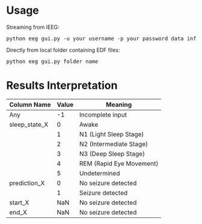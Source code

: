 # Usage
Streaming from IEEG:
<pre>
python eeg_gui.py -u your_username -p your_password data_info.csv
</pre>
Directly from local folder containing EDF files:
<pre>
python eeg_gui.py folder_name
</pre>
# Results Interpretation
| Column Name        | Value | Meaning                   |
|--------------------|-------|---------------------------|
| Any                |-1     | Incomplete input          |
| sleep_state_X      | 0     | Awake                     |
|                    | 1     | N1 (Light Sleep Stage)    |
|                    | 2     | N2 (Intermediate Stage)   |
|                    | 3     | N3 (Deep Sleep Stage)     |
|                    | 4     | REM (Rapid Eye Movement)  |
|                    | 5     | Undetermined              |
| prediction_X       | 0     | No seizure detected       |
|                    | 1     | Seizure detected          |
| start_X            | NaN   | No seizure detected       |
| end_X              | NaN   | No seizure detected       |

